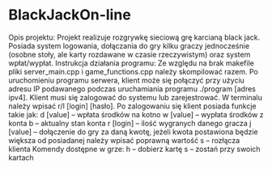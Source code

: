 # BlackJackOn-line
Opis projektu:
Projekt realizuje rozgrywkę sieciową grę karcianą black jack. Posiada
system logowania, dołączania do gry kilku graczy jednocześnie (osobne
stoły, ale karty rozdawane w czasie rzeczywistym) oraz system
wpłat/wypłat.
Instrukcja działania programu:
Ze względu na brak makefile pliki server_main.cpp i
game_functions.cpp należy skompilować razem.
Po uruchomieniu programu serwera, klient może się połączyć przy
użyciu adresu IP podawanego podczas uruchamiania programu ./program
[adres ipv4]. Klient musi się zalogować do systemu lub zarejestrować. W
terminalu należy wpisać r/l [login] [hasło].
Po zalogowaniu się klient posiada funkcje takie jak:
d [value] – wpłata środków na kotno
w [value] – wypłata środków z konta
b – aktualny stan konta
r [login] – ilość wygranych danego gracza
j [value] – dołączenie do gry za daną kwotę, jeżeli kwota postawiona
będzie większa od posiadanej należy wpisać poprawną wartość
s – rozłącza klienta
Komendy dostępne w grze:
h – dobierz kartę
s – zostań przy swoich kartach
